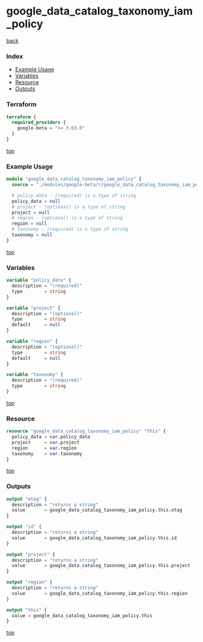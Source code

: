 # google_data_catalog_taxonomy_iam_policy

[back](../google-beta.md)

### Index

- [Example Usage](#example-usage)
- [Variables](#variables)
- [Resource](#resource)
- [Outputs](#outputs)

### Terraform

```terraform
terraform {
  required_providers {
    google-beta = ">= 3.63.0"
  }
}
```

[top](#index)

### Example Usage

```terraform
module "google_data_catalog_taxonomy_iam_policy" {
  source = "./modules/google-beta/r/google_data_catalog_taxonomy_iam_policy"

  # policy_data - (required) is a type of string
  policy_data = null
  # project - (optional) is a type of string
  project = null
  # region - (optional) is a type of string
  region = null
  # taxonomy - (required) is a type of string
  taxonomy = null
}
```

[top](#index)

### Variables

```terraform
variable "policy_data" {
  description = "(required)"
  type        = string
}

variable "project" {
  description = "(optional)"
  type        = string
  default     = null
}

variable "region" {
  description = "(optional)"
  type        = string
  default     = null
}

variable "taxonomy" {
  description = "(required)"
  type        = string
}
```

[top](#index)

### Resource

```terraform
resource "google_data_catalog_taxonomy_iam_policy" "this" {
  policy_data = var.policy_data
  project     = var.project
  region      = var.region
  taxonomy    = var.taxonomy
}
```

[top](#index)

### Outputs

```terraform
output "etag" {
  description = "returns a string"
  value       = google_data_catalog_taxonomy_iam_policy.this.etag
}

output "id" {
  description = "returns a string"
  value       = google_data_catalog_taxonomy_iam_policy.this.id
}

output "project" {
  description = "returns a string"
  value       = google_data_catalog_taxonomy_iam_policy.this.project
}

output "region" {
  description = "returns a string"
  value       = google_data_catalog_taxonomy_iam_policy.this.region
}

output "this" {
  value = google_data_catalog_taxonomy_iam_policy.this
}
```

[top](#index)